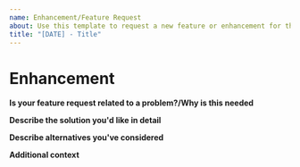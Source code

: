 ```yaml
---
name: Enhancement/Feature Request
about: Use this template to request a new feature or enhancement for the COSI API
title: "[DATE] - Title"
---
```

# Enhancement

**Is your feature request related to a problem?/Why is this needed**
<!-- A clear and concise description of what the problem is. Ex. I'm always frustrated when [...] -->

**Describe the solution you'd like in detail**
<!-- A clear and concise description of what you want to happen. -->

**Describe alternatives you've considered**
<!-- A clear and concise description of any alternative solutions or features you've considered. -->

**Additional context**
<!-- Add any other context or screenshots about the feature request or enhancement here. -->
